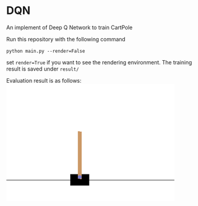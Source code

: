 # DQN
An implement of Deep Q Network to train CartPole

Run this repository with the following command

```angular2html
python main.py --render=False
```
set `render=True` if you want to see the rendering environment. The training result is saved under `result/`


Evaluation result is as follows:
<img src="https://github.com/nuomizai/DQN/blob/master/result/2.gif" alt="show" />

